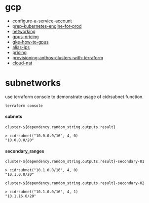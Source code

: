 # gcp

* [configure-a-service-account](https://github.com/terraform-google-modules/terraform-google-kubernetes-engine/tree/master/modules/beta-private-cluster#configure-a-service-account)
* [prep-kubernetes-engine-for-prod](https://cloud.google.com/solutions/prep-kubernetes-engine-for-prod)
* [networking](https://cloud.google.com/solutions/prep-kubernetes-engine-for-prod#configuring_networking)
* [gpus-pricing](https://cloud.google.com/compute/gpus-pricing)
* [gke-how-to-gpus](https://cloud.google.com/kubernetes-engine/docs/how-to/gpus)
* [alias-ips](https://cloud.google.com/kubernetes-engine/docs/concepts/alias-ips)
* [pricing](https://cloud.google.com/tpu/pricing)
* [provisioning-anthos-clusters-with-terraform](https://cloud.google.com/solutions/provisioning-anthos-clusters-with-terraform)
* [cloud-nat](https://cloud.google.com/nat/docs/overview)

# subnetworks

use terraform console to demonstrate usage of cidrsubnet function.

```
terraform console
```

#### subnets

`cluster-${dependency.random_string.outputs.result}`

```
> cidrsubnet("10.0.0.0/16", 4, 0)
"10.0.0.0/20"
```

#### secondary_ranges

`cluster-${dependency.random_string.outputs.result}-secondary-01`

```
> cidrsubnet("10.1.0.0/16", 4, 0)
"10.1.0.0/20"
```

`cluster-${dependency.random_string.outputs.result}-secondary-02`

```
> cidrsubnet("10.1.0.0/16", 4, 1)
"10.1.16.0/20"
```

